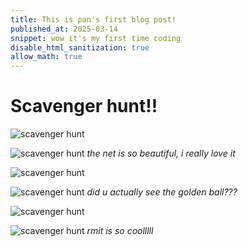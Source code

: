 ```yaml
---
title: This is pan's first blog post!
published_at: 2025-03-14
snippet: wow it's my first time coding
disable_html_sanitization: true
allow_math: true
---
```


# Scavenger hunt!!

![scavenger hunt](scavenger/IMG_9754.PNG)

![scavenger hunt](scavenger/IMG_9755.PNG)
*the net is so beautiful, i really love it*

![scavenger hunt](scavenger/IMG_9756.PNG)

![scavenger hunt](scavenger/IMG_9757.PNG)
*did u actually see the golden ball???*

![scavenger hunt](scavenger/IMG_9758.PNG)

![scavenger hunt](scavenger/IMG_9759.PNG)
*rmit is so coolllll*